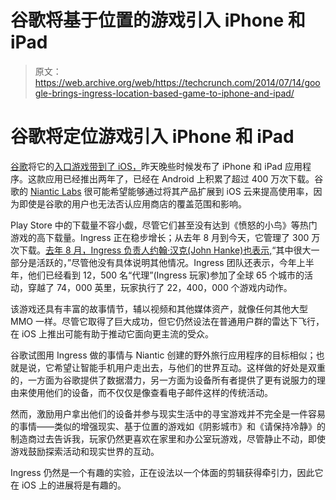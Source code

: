 # 谷歌将基于位置的游戏引入 iPhone 和 iPad 

> 原文：<https://web.archive.org/web/https://techcrunch.com/2014/07/14/google-brings-ingress-location-based-game-to-iphone-and-ipad/>

# 谷歌将定位游戏引入 iPhone 和 iPad

[谷歌](https://web.archive.org/web/20221127045239/http://www.crunchbase.com/organization/google)将它的[入口游戏带到了 iOS，](https://web.archive.org/web/20221127045239/https://itunes.apple.com/us/app/ingress/id576505181?ls=1&mt=8)昨天晚些时候发布了 iPhone 和 iPad 应用程序。这款应用已经推出两年了，已经在 Android 上积累了超过 400 万次下载。谷歌的 [Niantic Labs](https://web.archive.org/web/20221127045239/http://www.crunchbase.com/organization/nianticlabs-google) 很可能希望能够通过将其产品扩展到 iOS 云来提高使用率，因为即使是谷歌的用户也无法否认应用商店的覆盖范围和影响。

Play Store 中的下载量不容小觑，尽管它们甚至没有达到《愤怒的小鸟》等热门游戏的高下载量。Ingress 正在稳步增长；从去年 8 月到今天，它管理了 300 万次下载。[去年 8 月，Ingress 负责人约翰·汉克(John Hanke)也表示,](https://web.archive.org/web/20221127045239/http://decodeingress.me/2013/08/19/interview-with-niantics-john-hanke/)“其中很大一部分是活跃的，”尽管他没有具体说明其他情况。Ingress 团队还表示，今年上半年，他们已经看到 12，500 名“代理”(Ingress 玩家)参加了全球 65 个城市的活动，穿越了 74，000 英里，玩家执行了 22，400，000 个游戏内动作。

该游戏还具有丰富的故事情节，辅以视频和其他媒体资产，就像任何其他大型 MMO 一样。尽管它取得了巨大成功，但它仍然设法在普通用户群的雷达下飞行，在 iOS 上推出可能有助于推动它面向更主流的受众。

谷歌试图用 Ingress 做的事情与 Niantic 创建的野外旅行应用程序的目标相似；也就是说，它希望让智能手机用户走出去，与他们的世界互动。这样做的好处是双重的，一方面为谷歌提供了数据潜力，另一方面为设备所有者提供了更有说服力的理由来使用他们的设备，而不仅仅是像查看电子邮件这样的传统活动。

然而，激励用户拿出他们的设备并参与现实生活中的寻宝游戏并不完全是一件容易的事情——类似的增强现实、基于位置的游戏如《阴影城市》和《请保持冷静》的制造商过去告诉我，玩家仍然更喜欢在家里和办公室玩游戏，尽管静止不动，即使游戏鼓励探索活动和现实世界的互动。

Ingress 仍然是一个有趣的实验，正在设法以一个体面的剪辑获得牵引力，因此它在 iOS 上的进展将是有趣的。